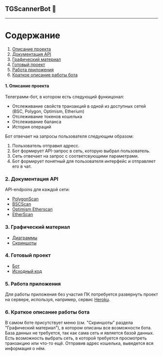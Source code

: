 ## TGScannerBot 🤖
---

# Содержание
1. [Описание проекта](#description)
2. [Документация API](#documentation)
3. [Графический материал](#grafics)
4. [Готовый проект](#complete)
5. [Работа приложения](#work)
6. [Краткое описание работы бота](#last)

<a name="description"></a>

#### 1. Описание проекта

Телеграмм-бот, в котором есть следующий функицонал:
- Отслеживание свойств транзакций в одной из доступных сетей (BSC, Polygon, Optimism, Etherium)
- Отслеживание токенов кошелька
- Отслеживание баланса
- История операций

Бот отвечает на запросы пользователя следующим образом:

1. Пользователь отправил адресс.
2. Бот формирует API-запрос в сеть, которую выбрал пользователь.
3. Сеть отвечает на запрос с соответсвующими параметрами.
4. Бот формирует понятный для пользователя интерфейс и отправляет его в чат.

<a name="documentation"></a>
### 2. Документация API

API-endpoins для каждой сети:

- [PolygonScan](https://docs.polygonscan.com/)
- [BSCScan](https://docs.bscscan.com/)
- [Optimism Etherscan](https://docs.optimism.etherscan.io/)
- [EtherScan](https://docs.etherscan.io/)

<a name="grafics"></a>
### 3. Графический материал

- [Диаграммы](https://github.com/Bobych/tgbot)
- [Скриншоты](https://github.com/Bobych/tgbot)

<a name="complete"></a>
### 4. Готовый проект

- [Бот](https://t.me/bobychScannerbot)
- [Исходный код](https://github.com/Bobych/tgbot)

<a name="work"></a>
### 5. Работа приложения

Для работы приложения без участия ПК потребуется развернуть проект на сервере, используя, например, сервис [Heroku](https://heroku.com).

<a name="last"></a>
### 6. Краткое описание работы бота

В самом боте присутствует меню (см. "Скриншоты" раздела "Графический материал"), в котором описаны все возможности бота. База данных не требуется, так как сама сеть и является базой данных. Есть возможность выбрать сеть, в которой требуется просмотреть транзакцию или что-то ещё. Отправив адрес кошелька, выведется вся информация о нём.
